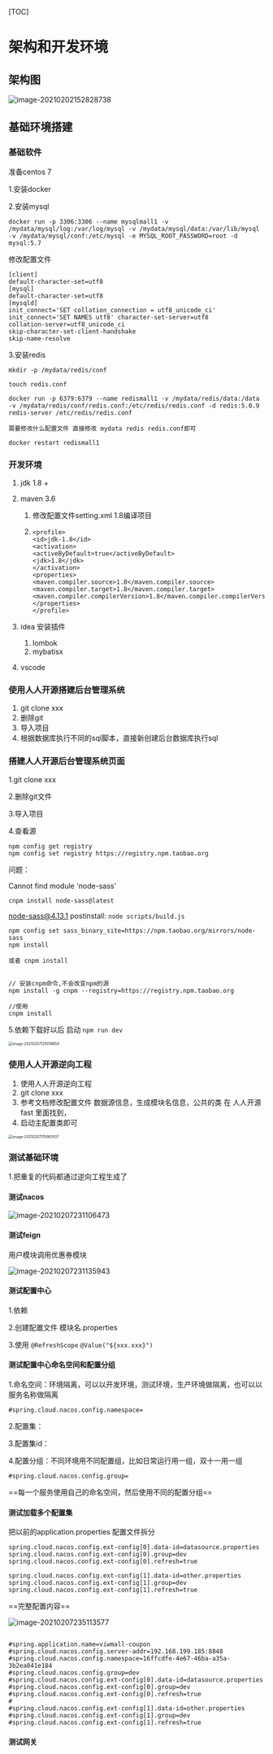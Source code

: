 [TOC]



# 架构和开发环境



## 架构图



![image-20210202152828738](https://xiaoboblog-bucket.oss-cn-hangzhou.aliyuncs.com/blog/image-20210202152828738.png)



## 基础环境搭建



### 基础软件

准备centos 7

1.安装docker

2.安装mysql

```
docker run -p 3306:3306 --name mysqlmall1 -v /mydata/mysql/log:/var/log/mysql -v /mydata/mysql/data:/var/lib/mysql -v /mydata/mysql/conf:/etc/mysql -e MYSQL_ROOT_PASSWORD=root -d mysql:5.7
```



修改配置文件

```
[client]
default-character-set=utf8
[mysql]
default-character-set=utf8
[mysqld]
init_connect='SET collation_connection = utf8_unicode_ci' init_connect='SET NAMES utf8' character-set-server=utf8
collation-server=utf8_unicode_ci
skip-character-set-client-handshake
skip-name-resolve
```



3.安装redis

```
mkdir -p /mydata/redis/conf

touch redis.conf
```

```
docker run -p 6379:6379 --name redismall1 -v /mydata/redis/data:/data -v /mydata/redis/conf/redis.conf:/etc/redis/redis.conf -d redis:5.0.9 redis-server /etc/redis/redis.conf
```

```
需要修改什么配置文件 直接修改 mydata redis redis.conf即可
```

```
docker restart redismall1
```

### 开发环境

1. jdk  1.8 +

2. maven  3.6

   1. 修改配置文件setting.xml  1.8编译项目

   2. ```
      <profile>
      <id>jdk-1.8</id>
      <activation>
      <activeByDefault>true</activeByDefault>
      <jdk>1.8</jdk>
      </activation>
      <properties>
      <maven.compiler.source>1.8</maven.compiler.source>
      <maven.compiler.target>1.8</maven.compiler.target>
      <maven.compiler.compilerVersion>1.8</maven.compiler.compilerVersion>
      </properties>
      </profile>
      ```

      

3. idea 安装插件

   1. lombok
   2. mybatisx



4. vscode



### 使用人人开源搭建后台管理系统

1. git clone xxx 
2. 删除git
3. 导入项目
4. 根据数据库执行不同的sql脚本，直接新创建后台数据库执行sql



### 搭建人人开源后台管理系统页面



1.git clone  xxx

2.删除git文件

3.导入项目

4.查看源

```
npm config get registry
npm config set registry https://registry.npm.taobao.org
```

问题：

Cannot find module 'node-sass'

```
cnpm install node-sass@latest
```

node-sass@4.13.1 postinstall: `node scripts/build.js`

```
npm config set sass_binary_site=https://npm.taobao.org/mirrors/node-sass
npm install
```

```
或者 cnpm install 


// 安装cnpm命令,不会改变npm的源
npm install -g cnpm --registry=https://registry.npm.taobao.org

//使用
cnpm install
```

5.依赖下载好以后  启动  `npm run dev`

<img src="https://xiaoboblog-bucket.oss-cn-hangzhou.aliyuncs.com/blog/image-20210207125018654.png" alt="image-20210207125018654" style="zoom:50%;" />



### 使用人人开源逆向工程

1. 使用人人开源逆向工程
2. git clone xxx
3. 参考文档修改配置文件 数据源信息，生成模块名信息，公共的类 在 人人开源 fast 里面找到，
4. 启动主配置类即可

<img src="https://xiaoboblog-bucket.oss-cn-hangzhou.aliyuncs.com/blog/image-20210207170905107.png" alt="image-20210207170905107" style="zoom:50%;" />

### 测试基础环境

1.把重复的代码都通过逆向工程生成了



#### 测试nacos

![image-20210207231106473](https://xiaoboblog-bucket.oss-cn-hangzhou.aliyuncs.com/blog/image-20210207231106473.png)

#### 测试feign

用户模块调用优惠券模块



![image-20210207231135943](https://xiaoboblog-bucket.oss-cn-hangzhou.aliyuncs.com/blog/image-20210207231135943.png)

#### 测试配置中心

1.依赖

2.创建配置文件  模块名.properties

3.使用   `@RefreshScope`   `@Value("${xxx.xxx}")`



#### 测试配置中心命名空间和配置分组

1.命名空间：环境隔离，可以以开发环境，测试环境，生产环境做隔离，也可以以服务名称做隔离

```
#spring.cloud.nacos.config.namespace=
```

2.配置集：

3.配置集id：

4.配置分组：不同环境用不同配置组，比如日常运行用一组，双十一用一组

```
#spring.cloud.nacos.config.group=
```



==每一个服务使用自己的命名空间，然后使用不同的配置分组==



#### 测试加载多个配置集

把以前的application.properties 配置文件拆分

```properties
spring.cloud.nacos.config.ext-config[0].data-id=datasource.properties
spring.cloud.nacos.config.ext-config[0].group=dev
spring.cloud.nacos.config.ext-config[0].refresh=true

spring.cloud.nacos.config.ext-config[1].data-id=other.properties
spring.cloud.nacos.config.ext-config[1].group=dev
spring.cloud.nacos.config.ext-config[1].refresh=true
```



==完整配置内容==



![image-20210207235113577](https://xiaoboblog-bucket.oss-cn-hangzhou.aliyuncs.com/blog/image-20210207235113577.png)

```properties

#spring.application.name=viwmall-coupon
#spring.cloud.nacos.config.server-addr=192.168.199.185:8848
#spring.cloud.nacos.config.namespace=16ffcdfe-4e67-46ba-a35a-3b2ea841e184
#spring.cloud.nacos.config.group=dev
#spring.cloud.nacos.config.ext-config[0].data-id=datasource.properties
#spring.cloud.nacos.config.ext-config[0].group=dev
#spring.cloud.nacos.config.ext-config[0].refresh=true
#
#spring.cloud.nacos.config.ext-config[1].data-id=other.properties
#spring.cloud.nacos.config.ext-config[1].group=dev
#spring.cloud.nacos.config.ext-config[1].refresh=true
```



#### 测试网关




